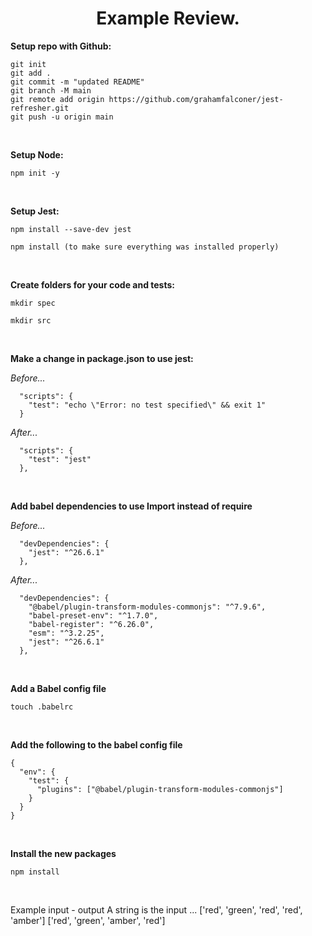 <div align="center">
<h1>Example Review.</h1>
</div>

**Setup repo with Github:**

```
git init 
git add . 
git commit -m "updated README"
git branch -M main
git remote add origin https://github.com/grahamfalconer/jest-refresher.git
git push -u origin main
```

<br>

**Setup Node:**

```
npm init -y
```

<br>

**Setup Jest:**

```
npm install --save-dev jest
```
```
npm install (to make sure everything was installed properly)
```

<br>

**Create folders for your code and tests:**
```
mkdir spec
```
```
mkdir src
```

<br>

**Make a change in package.json to use jest:**

_Before..._
```
  "scripts": {
    "test": "echo \"Error: no test specified\" && exit 1"
  }
```
_After..._
```
  "scripts": {
    "test": "jest"
  },
```

<br>

**Add babel dependencies to use Import instead of require**

_Before..._
```
  "devDependencies": {
    "jest": "^26.6.1"
  },
```
_After..._
```
  "devDependencies": {
    "@babel/plugin-transform-modules-commonjs": "^7.9.6",
    "babel-preset-env": "^1.7.0",
    "babel-register": "^6.26.0",
    "esm": "^3.2.25",
    "jest": "^26.6.1"
  },
```

<br>

**Add a Babel config file**
```
touch .babelrc
```

<br>

**Add the following to the babel config file**
```
{
  "env": {
    "test": {
      "plugins": ["@babel/plugin-transform-modules-commonjs"]
    }
  }
}
```

<br>

**Install the new packages**

```
npm install
```

<br>

Example input - output
A string is the input ...
['red', 'green', 'red', 'red', 'amber']
['red', 'green', 'amber', 'red']
